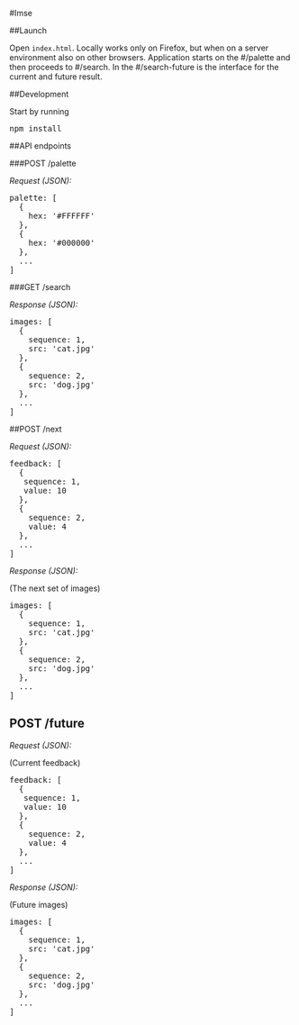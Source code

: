 #Imse

##Launch

Open <code>index.html</code>. Locally works only on Firefox, but when on a server environment also on other browsers. Application starts on the #/palette and then proceeds to #/search. In the #/search-future is the interface for the current and future result.

##Development

Start by running 
<pre>npm install</pre>

##API endpoints

###POST /palette

*Request (JSON):*
<pre>
palette: [
  {
    hex: '#FFFFFF'
  },
  {
    hex: '#000000'
  },
  ...
]
</pre>

###GET /search

*Response (JSON):*
<pre>
images: [
  {
    sequence: 1,
    src: 'cat.jpg'
  },
  {
    sequence: 2,
    src: 'dog.jpg'
  },
  ...
]
</pre>

##POST /next

*Request (JSON):*
<pre>
feedback: [
  {
   sequence: 1,
   value: 10
  },
  {
    sequence: 2,
    value: 4
  },
  ...
]
</pre>

*Response (JSON):*

(The next set of images)

<pre>
images: [
  {
    sequence: 1,
    src: 'cat.jpg'
  },
  {
    sequence: 2,
    src: 'dog.jpg'
  },
  ...
]
</pre>

## POST /future

*Request (JSON):*

(Current feedback)

<pre>
feedback: [
  {
   sequence: 1,
   value: 10
  },
  {
    sequence: 2,
    value: 4
  },
  ...
]
</pre>

*Response (JSON):*

(Future images)

<pre>
images: [
  {
    sequence: 1,
    src: 'cat.jpg'
  },
  {
    sequence: 2,
    src: 'dog.jpg'
  },
  ...
]
</pre>

